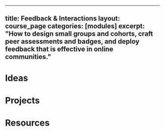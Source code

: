 ---
title: Feedback &amp; Interactions
layout: course_page
categories: [modules]
excerpt: "How to design small groups and cohorts, craft peer assessments and badges, and deploy feedback that is effective in online communities." 
----

# Ideas

# Projects 

# Resources


